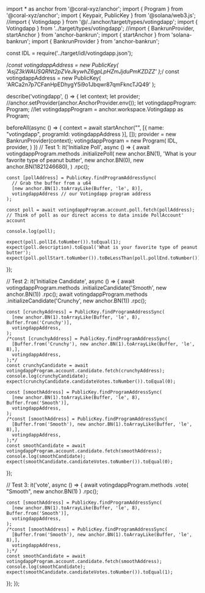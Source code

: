 import * as anchor from '@coral-xyz/anchor';
import { Program } from '@coral-xyz/anchor';
import { Keypair, PublicKey } from '@solana/web3.js';
//import { Votingdapp } from '@/../anchor/target/types/votingdapp';
import { Votingdapp } from '../target/types/votingdapp';
//import { BankrunProvider, startAnchor } from 'anchor-bankrun';
import { startAnchor } from 'solana-bankrun';
import { BankrunProvider } from 'anchor-bankrun';

const IDL = require('../target/idl/votingdapp.json');

/*const votingdappAddress = new PublicKey(
  'AsjZ3kWAUSQRNt2pZVeJkywhZ6gpLpHZmJjduPmKZDZZ'
);*/
const votingdappAddress = new PublicKey(
  'ARCa2n7p7CFanHpEDhygY5i9o1Jbqwr87qmFkncTJQ49'
);

describe('votingdapp', () => {
  let context;
  let provider;
  //anchor.setProvider(anchor.AnchorProvider.env());
  let votingdappProgram: Program<Votingdapp>;
  //let votingdappProgram = anchor.workspace.Votingdapp as Program<Votingdapp>;

  beforeAll(async () => {
    context = await startAnchor("", [{ name: "votingdapp", programId: votingdappAddress }], []);
    provider = new BankrunProvider(context);
    votingdappProgram = new Program<Votingdapp>(
      IDL,
      provider,
    )
  })
  // Test 1:
  it('Initialize Poll', async () => {
    await votingdappProgram.methods
      .initializePoll(
        new anchor.BN(1),
        'What is your favorite type of peanut butter',
        new anchor.BN(0),
        new anchor.BN(1821246680),
      )
      .rpc();

    const [pollAddress] = PublicKey.findProgramAddressSync(
      // Grab the buffer from a u64
      [new anchor.BN(1).toArrayLike(Buffer, 'le', 8)],
      votingdappAddress // our Votingdapp program address
    );

    const poll = await votingdappProgram.account.poll.fetch(pollAddress); // Think of poll as our direct access to data inside PollAccount' account

    console.log(poll);

    expect(poll.pollId.toNumber()).toEqual(1);
    expect(poll.description).toEqual('What is your favorite type of peanut butter');
    expect(poll.pollStart.toNumber()).toBeLessThan(poll.pollEnd.toNumber());
  });

  // Test 2:
  it('Initialize Candidate', async () => {
    await votingdappProgram.methods
      .initializeCandidate('Smooth', new anchor.BN(1))
      .rpc();
    await votingdappProgram.methods
      .initializeCandidate('Crunchy', new anchor.BN(1))
      .rpc();

    const [crunchyAddress] = PublicKey.findProgramAddressSync(
      [new anchor.BN(1).toArrayLike(Buffer, 'le', 8), Buffer.from('Crunchy')],
      votingdappAddress,
    );
    /*const [crunchyAddress] = PublicKey.findProgramAddressSync(
      [Buffer.from('Crunchy'), new anchor.BN(1).toArrayLike(Buffer, 'le', 8),],
      votingdappAddress,
    );*/
    const crunchyCandidate = await votingdappProgram.account.candidate.fetch(crunchyAddress);
    console.log(crunchyCandidate);
    expect(crunchyCandidate.candidateVotes.toNumber()).toEqual(0);

    const [smoothAddress] = PublicKey.findProgramAddressSync(
      [new anchor.BN(1).toArrayLike(Buffer, 'le', 8), Buffer.from('Smooth')],
      votingdappAddress,
    );
    /*const [smoothAddress] = PublicKey.findProgramAddressSync(
      [Buffer.from('Smooth'), new anchor.BN(1).toArrayLike(Buffer, 'le', 8),],
      votingdappAddress,
    );*/
    const smoothCandidate = await votingdappProgram.account.candidate.fetch(smoothAddress);
    console.log(smoothCandidate);
    expect(smoothCandidate.candidateVotes.toNumber()).toEqual(0);
  });

  // Test 3:
  it('vote', async () => {
    await votingdappProgram.methods
      .vote(
        "Smooth",
        new anchor.BN(1)
      )
      .rpc();

    const [smoothAddress] = PublicKey.findProgramAddressSync(
      [new anchor.BN(1).toArrayLike(Buffer, 'le', 8), Buffer.from('Smooth')],
      votingdappAddress,
    );
    /*const [smoothAddress] = PublicKey.findProgramAddressSync(
      [Buffer.from('Smooth'), new anchor.BN(1).toArrayLike(Buffer, 'le', 8),],
      votingdappAddress,
    );*/
    const smoothCandidate = await votingdappProgram.account.candidate.fetch(smoothAddress);
    console.log(smoothCandidate);
    expect(smoothCandidate.candidateVotes.toNumber()).toEqual(1);
  });
});